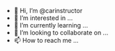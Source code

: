 - 👋 Hi, I’m @carinstructor
- 👀 I’m interested in ...
- 🌱 I’m currently learning ...
- 💞️ I’m looking to collaborate on ...
- 📫 How to reach me ...

<!---
Qumran /Qumran is a ✨ special ✨ repository because its `README.md` (this file) appears on your GitHub profile.
You can click the Preview link to take a look at your changes.
--->
